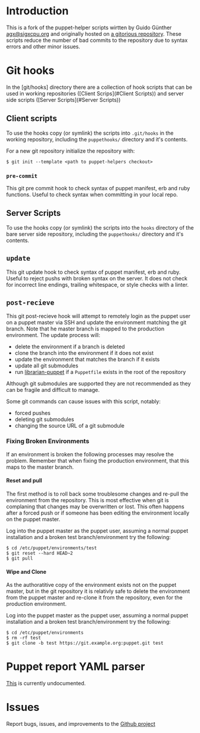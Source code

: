 # Introduction

This is a fork of the puppet-helper scripts wirtten by Guido Günther <agx@sigxcpu.org> and originally hosted on [a gitorious repository](https://gitorious.org/puppet-helpers/puppet-helpers). These scripts reduce the number of bad commits to the repository due to syntax errors and other minor issues.

# Git hooks

In the [git/hooks] directory there are a collection of hook scripts that can be used in working repositories ([Client Scrips](#Client Scripts)) and server side scripts ([Server Scripts](#Server Scripts))

## Client scripts

To use the hooks copy (or symlink) the scripts into `.git/hooks` in the working repository, including the `puppethooks/` directory and it's contents.

For a new git repository initialize the repository with:

```
$ git init --template <path to puppet-helpers checkout>
```

### `pre-commit`

This git pre commit hook to check syntax of puppet manifest, erb and ruby functions. Useful to check syntax when committing in your local repo.

## Server Scripts

To use the hooks copy (or symlink) the scripts into the `hooks` directory of the bare server side repository, including the `puppethooks/` directory and it's contents.

## `update`

This git update hook to check syntax of puppet manifest, erb and ruby. Useful to reject pushs with broken syntax on the server. It does not check for incorrect line endings, trailing whitespace, or style checks with a linter.

## `post-recieve`

This git post-recieve hook will attempt to remotely login as the puppet user on a puppet master via SSH and update the environment matching the git branch. Note that he master branch is mapped to the production environment. The update process will:

* delete the environment if a branch is deleted
* clone the branch into the environment if it does not exist
* update the environment that matches the branch if it exists
* update all git submodules
* run [librarian-puppet](https://github.com/rodjek/librarian-puppet) if a `Puppetfile` exists in the root of the repository

Although git submodules are supported they are not recommended as they can be fragile and difficult to manage.

Some git commands can cause issues with this script, notably:

* forced pushes
* deleting git submodules
* changing the source URL of a git submodule

### Fixing Broken Environments

If an environment is broken the following processes may resolve the problem. Remember that when fixing the production environment, that this maps to the master branch.

#### Reset and pull

The first method is to roll back some troublesome changes and re-pull the environment from the repository. This is most effective when git is complaning that changes may be overwritten or lost. This often happens after a forced push or if someone has been editing the environment locally on the puppet master.

Log into the puppet master as the puppet user, assuming a normal puppet installation and a broken test branch/environment try the following:

```
$ cd /etc/puppet/environments/test
$ git reset --hard HEAD~2
$ git pull
```
#### Wipe and Clone

As the authoratitive copy of the environment exists not on the puppet master, but in the git repository it is relativly safe to delete the environment from the puppet master and re-clone it from the repository, even for the production environment.

Log into the puppet master as the puppet user, assuming a normal puppet installation and a broken test branch/environment try the following:

```
$ cd /etc/puppet/environments
$ rm -rf test
$ git clone -b test https://git.example.org:puppet.git test
```

# Puppet report YAML parser

[This](yaml/puppet_yaml.py) is currently undocumented.

# Issues

Report bugs, issues, and improvements to the [Github project](https://github.com/Aethylred/puppet-helpers/issues)

